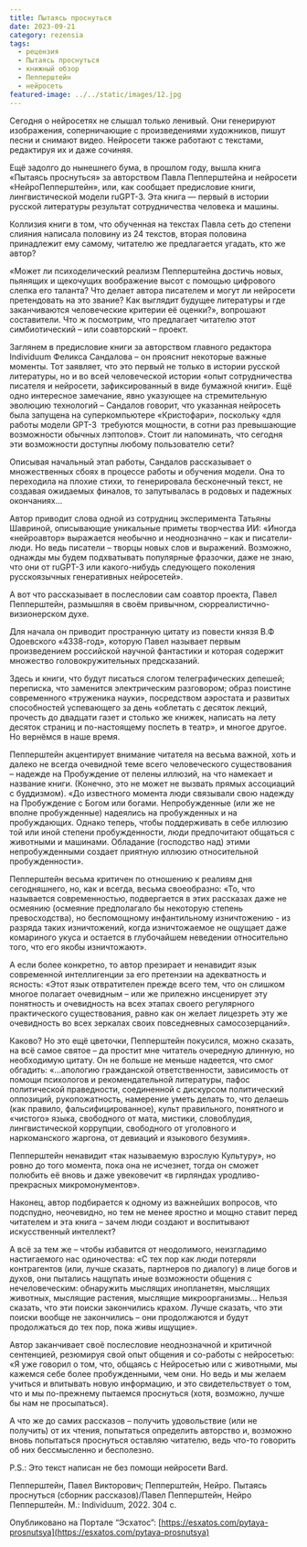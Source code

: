 ```yaml
---
title: Пытаясь проснуться
date: 2023-09-21
category: rezensia
tags:
  - рецензия
  - Пытаясь проснуться
  - книжный обзор
  - Пепперштейн
  - нейросеть
featured-image: ../../static/images/12.jpg
---
```

Сегодня о нейросетях не слышал только ленивый.
Они генерируют изображения, соперничающие с произведениями художников, пишут
песни и снимают видео. Нейросети также работают с текстами, редактируя их и
даже сочиняя.

Ещё задолго до нынешнего бума, в прошлом году,
вышла книга «Пытаясь проснуться» за авторством Павла Пепперштейна и нейросети
«НейроПепперштейн», или, как сообщает предисловие книги, лингвистической модели
ruGPT-3. Эта книга — первый в истории русской литературы результат
сотрудничества человека и машины.

Коллизия
книги в том, что обученная на текстах Павла сеть до степени слияния написала
половину из 24 текстов, вторая половина принадлежит ему самому, читателю же
предлагается угадать, кто же автор? 

«Может
ли психоделический реализм Пепперштейна достичь новых, пьянящих и щекочущих
воображение высот с помощью цифрового слепка его таланта? Что делает автора
писателем и могут ли нейросети претендовать на это звание? Как выглядит будущее
литературы и где заканчиваются человеческие критерии её оценки?», вопрошают
составители. Что ж посмотрим, что предлагает читателю этот симбиотический – или
соавторский – проект.

Заглянем
в предисловие книги за авторством главного редактора Individuum Феликса Сандалова – он прояснит
некоторые важные моменты. Тот заявляет, что это первый не только в истории
русской литературы, но и во всей человеческой истории «опыт сотрудничества
писателя и нейросети, зафиксированный в виде бумажной книги». Ещё одно
интересное замечание, явно указующее на стремительную эволюцию технологий – Сандалов
говорит, что указанная нейросеть была запущена на суперкомпьютере «Кристофари»,
поскольку «для работы модели GPT-3  требуются мощности, в сотни раз превышающие
возможности обычных лэптопов». Стоит ли напоминать, что сегодня эти возможности
доступны любому пользователю сети?

Описывая
начальный этап работы, Сандалов рассказывает о множественных сбоях в процессе
работы и обучения модели. Она то переходила на плохие стихи, то генерировала
бесконечный текст, не создавая ожидаемых финалов, то запутывалась в родовых и
падежных окончаниях… 

Автор
приводит слова одной из сотрудниц эксперимента Татьяны Шавриной, описывающие
уникальные приметы творчества ИИ: «Иногда «нейроавтор» выражается необычно и
неоднозначно – как и писатели-люди. Но ведь писатели – творцы новых слов и
выражений. Возможно, однажды мы будем подхватывать популярные фразочки, даже не
знаю, что они от ruGPT-3
или какого-нибудь следующего поколения русскоязычных генеративных нейросетей». 

А
вот что рассказывает в послесловии сам соавтор проекта, Павел Пепперштейн,
размышляя в своём привычном, сюрреалистично-визионерском духе. 

Для
начала он приводит пространную цитату из повести князя В.Ф Одоевского
«4338-год», которую Павел называет первым произведением российской научной
фантастики и которая содержит множество головокружительных предсказаний.

Здесь
и книги, что будут писаться слогом телеграфических депешей; переписка, что
заменится электрическим разговором; образ поистине современного «труженика
науки», посредством аэростата и развитых способностей успевающего за день
«облетать с десяток лекций, прочесть до двадцати газет и столько же книжек,
написать на лету десяток страниц и по-настоящему поспеть в театр», и многое
другое. Но вернёмся в наше время.

Пепперштейн
акцентирует внимание читателя на весьма важной, хоть и далеко не всегда
очевидной теме всего человеческого существования – надежде на Пробуждение от
пелены иллюзий, на что намекает и название книги. (Конечно, это не может не
вызвать прямых ассоциаций с буддизмом). «До известного момента люди связывали
свою надежду на Пробуждение с Богом или богами. Непробужденные (или же не
вполне пробужденные) надеялись на пробужденных и на пробуждающих. Однако
теперь, чтобы поддерживать в себе иллюзию той или иной степени пробужденности,
люди предпочитают общаться с животными и машинами. Обладание (господство над)
этими непробужденными создает приятную иллюзию относительной пробужденности».

Пепперштейн
весьма критичен по отношению к реалиям дня сегодняшнего, но, как и всегда,
весьма своеобразно: «То, что называется современностью, подвергается в этих
рассказах даже не осмеянию (осмеяние предполагало бы некоторую степень
превосходства), но беспомощному инфантильному изничтожению - из разряда таких
изничтожений, когда изничтожаемое не ощущает даже комариного укуса и остается в
глубочайшем неведении относительно того, что его якобы изничтожают».

А
если более конкретно, то автор презирает и ненавидит язык современной
интеллигенции за его претензии на адекватность и ясность: «Этот язык
отвратителен прежде всего тем, что он слишком многое полагает очевидным – или
же прилежно инсценирует эту понятность и очевидность на всех этапах своего
регулярного практического существования, равно как он желает лицезреть эту же
очевидность во всех зеркалах своих повседневных самосозерцаний». 

Каково?
Но это ещё цветочки, Пепперштейн покусился, можно сказать, на всё самое святое
– да простит мне читатель очередную длинную, но необходимую цитату. Он не
больше не меньше надеется, что смог обгадить: «…апологию гражданской
ответственности, зависимость от помощи психологов и рекомендательной
литературы, пафос политической праведности, соединенной с дискурсом
политический оппозиций, рукопожатность, намерение уметь делать то, что делаешь
(как правило, фальсифицированное), культ правильного, понятного и «чистого»
языка, свободного от мата, мистики, словоблудия, лингвистической коррупции,
свободного от уголовного и наркоманского жаргона, от девиаций и языкового
безумия».

Пепперштейн
ненавидит «так называемую взрослую Культуру», но ровно до того момента, пока
она не исчезнет, тогда он сможет полюбить её вновь и даже увековечит «в
гирляндах уродливо-прекрасных микромонументов».

Наконец,
автор подбирается к одному из важнейших вопросов, что подспудно, неочевидно, но
тем не менее яростно и мощно ставит перед читателем и эта книга – зачем люди
создают и воспитывают искусственный интеллект?

А
всё за тем же – чтобы избавится от неодолимого, неизгладимо настигаемого нас
одиночества: «С тех пор как люди потеряли контрагентов (или, лучше сказать,
партнеров по диалогу) в лице богов и духов, они пытались нащупать иные
возможности общения с нечеловеческим: обнаружить мыслящих инопланетян, мыслящих
животных, мыслящие растения, мыслящие микроорганизмы… Нельзя сказать, что эти
поиски закончились крахом. Лучше сказать, что эти поиски вообще не закончились
– они продолжаются и будут продолжаться до тех пор, пока живы ищущие».

Автор
заканчивает своё послесловие неоднозначной и критичной сентенцией, резюмируя
свой опыт общения и со-работы с нейросетью: «Я уже говорил о том, что, общаясь
с Нейросетью или с животными, мы кажемся себе более пробужденными, чем они. Но
ведь и мы желаем учиться и впитывать новую информацию, и это свидетельствует о
том, что и мы по-прежнему пытаемся проснуться (хотя, возможно, лучше бы нам не
просыпаться).

А
что же до самих рассказов – получить удовольствие (или не получить) от их
чтения, попытаться определить авторство и, возможно вновь попытаться проснуться
оставляю читателю, ведь что-то говорить об них бессмысленно и бесполезно. 

P.S.: Это текст написан не без помощи
нейросети Bard.

Пепперштейн,
Павел Викторович; Пепперштейн, Нейро. Пытаясь проснуться (сборник
рассказов)/Павел Пепперштейн, Нейро Пепперштейн. М.: Individuum, 2022. 304 с.

Опубликовано на Портале “Эсхатос”:
[https://esxatos.com/pytaya-prosnutsya](https://esxatos.com/pytaya-prosnutsya)
